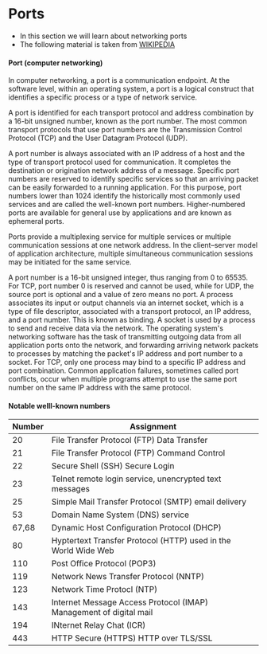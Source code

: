 # Ports

  - In this section we will learn about networking ports
  - The following material is taken from [WIKIPEDIA](https://en.wikipedia.org/wiki/Port_(computer_networking)) 

  #### Port (computer networking)
 
 In computer networking, a port is a communication endpoint. At the software level, within an operating system, a port is a logical construct that identifies a specific process or a type of network service. 
 
 A port is identified for each transport protocol and address combination by a 16-bit unsigned number, known as the port number. The most common transport protocols that use port numbers are the Transmission Control Protocol (TCP) and the User Datagram Protocol (UDP).
 
 A port number is always associated with an IP address of a host and the type of transport protocol used for communication. It completes the destination or origination network address of a message. Specific port numbers are reserved to identify specific services so that an arriving packet can be easily forwarded to a running application. For this purpose, port numbers lower than 1024 identify the historically most commonly used services and are called the well-known port numbers. Higher-numbered ports are available for general use by applications and are known as ephemeral ports.
 
 Ports provide a multiplexing service for multiple services or multiple communication sessions at one network address. In the client–server model of application architecture, multiple simultaneous communication sessions may be initiated for the same service.

A port number is a 16-bit unsigned integer, thus ranging from 0 to 65535. For TCP, port number 0 is reserved and cannot be used, while for UDP, the source port is optional and a value of zero means no port. A process associates its input or output channels via an internet socket, which is a type of file descriptor, associated with a transport protocol, an IP address, and a port number. This is known as binding. A socket is used by a process to send and receive data via the network. The operating system's networking software has the task of transmitting outgoing data from all application ports onto the network, and forwarding arriving network packets to processes by matching the packet's IP address and port number to a socket. For TCP, only one process may bind to a specific IP address and port combination. Common application failures, sometimes called port conflicts, occur when multiple programs attempt to use the same port number on the same IP address with the same protocol.
 
 
 
 #### Notable welll-known numbers
Number  | Assignment
------------- | -------------
20  | File Transfer Protocol (FTP) Data Transfer
21  | File Transfer Protocol (FTP) Command Control
22  | Secure Shell (SSH) Secure Login
23  | Telnet remote login service, unencrypted text messages 
25  | Simple Mail Transfer Protocol (SMTP) email delivery
53  | Domain Name System (DNS) service
67,68 | Dynamic Host Configuration Protocol (DHCP)
80  | Hyptertext Transfer Protocol (HTTP) used in the World Wide Web
110 | Post Office Protocol (POP3)
119 | Network News Transfer Protocol (NNTP)
123  | Network Time Protocl (NTP)
143  | Internet Message Access Protocol (IMAP) Management of digital mail
194  | INternet Relay Chat (ICR)
443  | HTTP Secure (HTTPS) HTTP over TLS/SSL
